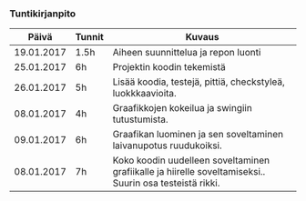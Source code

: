 ### Tuntikirjanpito
Päivä | Tunnit | Kuvaus
--------------- | ----- | ------
19.01.2017 | 1.5h | Aiheen suunnittelua ja repon luonti
25.01.2017| 6h | Projektin koodin tekemistä
26.01.2017| 5h | Lisää koodia, testejä, pittiä, checkstyleä, luokkkaavioita.
08.01.2017 | 4h | Graafikkojen kokeilua ja swingiin tutustumista.
09.01.2017 | 6h | Graafikan luominen ja sen soveltaminen laivanupotus ruudukoiksi.
08.01.2017 | 7h | Koko koodin uudelleen soveltaminen grafiikalle ja hiirelle soveltamiseksi.. Suurin osa testeistä rikki.
